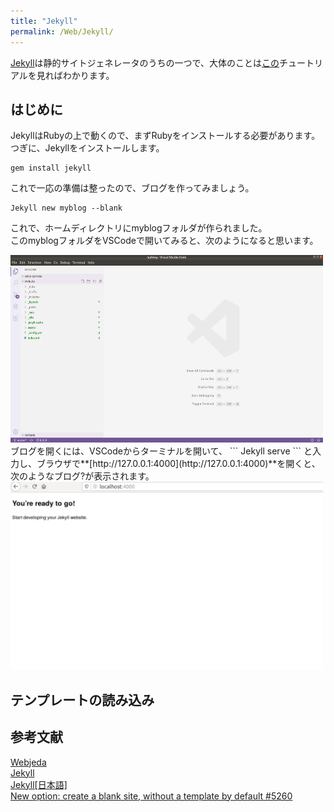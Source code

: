 ```yaml
---
title: "Jekyll"
permalink: /Web/Jekyll/
---
```

[Jekyll](https://jekyllrb.com/)は静的サイトジェネレータのうちの一つで、大体のことは[この](https://jekyllrb.com/docs/)チュートリアルを見ればわかります。 


## はじめに
JekyllはRubyの上で動くので、まずRubyをインストールする必要があります。  
つぎに、Jekyllをインストールします。

```
gem install jekyll
```  
<!--Tips Bundler

-->
これで一応の準備は整ったので、ブログを作ってみましょう。
```
Jekyll new myblog --blank
```  
これで、ホームディレクトリにmyblogフォルダが作られました。  
このmyblogフォルダをVSCodeで開いてみると、次のようになると思います。

<img src="../Jekyll/myblog.png" width="500" height="300">  
ブログを開くには、VSCodeからターミナルを開いて、
```
Jekyll serve
```
と入力し、ブラウザで**[http://127.0.0.1:4000](http://127.0.0.1:4000)**を開くと、次のようなブログ?が表示されます。

<img src="../Jekyll/myblog_output.png" width="500" height="300">  

## テンプレートの読み込み

##  参考文献
[Webjeda](https://blog.webjeda.com/tags/)  
[Jekyll](https://jekyllrb.com)  
[Jekyll[日本語]](https://jekyllrb-ja.github.io/)  
[New option: create a blank site, without a template by default #5260](https://github.com/jekyll/jekyll/issues/5260)